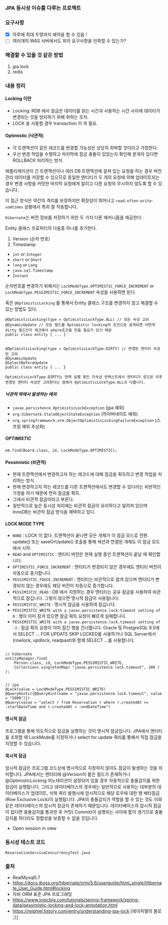 ### JPA 동시성 이슈를 다루는 프로젝트

### 요구사항

- [x] 하루에 최대 두명까지 예약을 할 수 있음 !
- [ ] 여러개의 WAS 서버에서도 위의 요구사항을 만족할 수 있는가?

### 해결할 수 있을 것 같은 방법

1. jpa lock
2. redis


### 내용 정리

#### Locking 이란

- Locking: RDB 에서 잠금은 데이터를 읽는 시간과 사용하는 시간 사이에 데이터가 변경되는 것을 방지하기 위해 취하는 조치.
- LOCK 을 사용할 경우 transaction 이 꼭 필요.

#### Optimistic (낙관적)

- 각 트랜잭션이 같은 레코드를 변경할 가능성은 상당히 희박할 것이라고 가정한다.
- 우선 변경 작업을 수행하고 마지막에 잠금 충돌이 있었는지 확인해 문게자 있다면 ROLLBACK 처리하는 방식

애플리케이션이 긴 트랜잭션이나 여러 DB 트랜잭션에 걸쳐 있는 요청을 하는 경우 버전 관리 데이터를 저장할 수 있으므로 동일한 엔티티가 두 개의 요청에 의해 업데이트되는 경우 변경 사항을 커밋한 마지막 요청에게
알리고 다른 요청의 무시하지 않도록 할 수 있습니다.

이 접근 방식은 약간의 격리를 보장하지만 확장성이 뛰어나고 `read-often-write-somtimes` 상황에서 특히 잘 작동합니다.

`Hibernate`는 버전 정보를 저장하기 위한 두 가지 다른 매커니즘을 제공한다.

Entity 클래스 프로퍼티의 다음중 하나를 추가한다.

1. Version (순차 번호)
2. Timestamp

- `int` or `Integer`
- `short` or `Short`
- `long` or `Long`
- `java.sql.Timestamp`
- `Instant`

순차번호를 변경하기 위해서는 `LockModeType.OPTIMISTIC_FORCE_INCREMENT` or `LockModeType.PESSIMISTIC_FORCE_INCREMENT` 속성을 사용하면 된다.

혹은 `@OptimisticLocking` 를 통해서 Entity 클래스 구조를 변경하지 않고 해결할 수 있는 방법도 있다.

```
@OptimisticLocking(type = OptimisticLockType.ALL) // 모든 속성 고려
@DynamicUpdate // 모든 필드를 Optimistic locking의 조건으로 걸게되면 어떤게 dirty 필드인지 체크해서 where조건을 만들 필요가 있기 때문
public class entity { ... }


@OptimisticLocking(type = OptimisticLockType.DIRTY) // 변경된 엔티티 속성만 고려
@DynamicUpdate
@SelectBeforeUpdate
public class entity { ... }

OptimisticLockType.DIRTY는 현재 실행 중인 지속성 컨텍스트에서 엔터티가 로드된 이후 변경된 엔터티 속성만 고려한다는 점에서 OptimisticLockType.ALL과 다릅니다.
```


##### 낙관적 락에서 발생하는 예외
- `javax.persistence.OptimisticLockException` (jpa 예외)
- `org.hibernate.StaleObjectStateException` (하이버네이트 예외)
- `org.springframework.orm.ObjectOptimisticLockingFailureException` (스프링 예외 추상화)


##### OPTIMISTIC



```
em.find(Board.class, id, LockModeType.OPTIMISTIC); 
```


#### Pessimistic (비관적)

- 현재 트랜잭션에서 변경하고자 하는 레코드에 대해 잠금을 획득하고 변경 작업을 처리하는 방식
- 현재 변경하고자 하는 레코드를 다른 트랜잭션에서도 변경할 수 있다라는 비판적인 가정을 하기 때문에 먼저 잠금을 획득.
- 그래서 비관적 잠금이라고 부른다.
- 일반적으로 높은 동시성 처리에는 비관적 잠금이 유리하다고 알려져 있으며 InnoDB는 비관적 잠금 방식을 채택하고 있다.

#### LOCK MODE TYPE

- `NONE` : LOCK 이 없다. 트랜잭션이 끝나면 모든 개체가 이 잠금 모드로 전환. update() 또는 saveOrUpdate() 호출을 통해 세션과 연결된 개체도 이 잠금 모드에서 시작.
- `READ` and `OPTIMISTIC` : 엔티티 버전은 현재 실행 중인 트랜잭션이 끝날 때 확인합니다.
- `OPTIMISTIC_FORCE_INCREMENT` :  엔티티가 변경되지 않은 경우에도 엔티티 버전이 자동으로 증가합니다.
- `PESSIMISTIC_FOUCE_INCREMENT` :  엔티티는 비관적으로 잠겨 있으며 엔티티가 변경되지 않는 경우에도 해당 버전이 자동으로 증가합니다.
- `PESSIMISTIC_READ` : DB 에서 지원하는 경우 엔티티는 공유 잠금을 사용하여 비관적으로 잠깁니다. 그렇지 않으면 명시적 잠금이 사용됩니다.
- `PESSIMISTIC_WRITE` : 명시적 잠금을 사용하여 잠깁니다.
- `PESSIMISTIC_WRITE with a javax.persistence.lock.timeout setting of 0` : 행이 이미 잠겨 있으면 잠금 획득 요청이 빠르게 실패합니다.
- `PESSIMISTIC_WRITE with a javax.persistence.lock.timeout setting of -2` : 잠금 획득 요청이 이미 잠긴 행을 건너뜁니다. Oracle 및
  PostgreSQL 9.5에서 SELECT ... FOR UPDATE SKIP LOCKED를 사용하거나 SQL Server에서 (rowlock, updlock, readpast)와 함께 SELECT ...를
  사용합니다.

```

// hibernate
entityManager.find(
	Person.class, id, LockModeType.PESSIMISTIC_WRITE,
	Collections.singletonMap( "javax.persistence.lock.timeout", 200 )
);


// jpa
@Lock(value = LockModeType.PESSIMISTIC_WRITE)
@QueryHints({@QueryHint(name = "javax.persistence.lock.timeout", value = "5000")})
@Query(value = "select r from Reservation r where r.createdAt >= :startDateTime and r.createdAt < :endDateTime")

```

#### 명시적 잠금

프로그램을 통해 의도적으로 잠금을 실행하는 것이 명시적 잠금입니다. JPA에서 엔터티를 조회할 때 LockMode를 지정하거나 select for update 쿼리를 통해서 직접 잠금을 지정할 수 있습니다.

#### 묵시적 잠금

암시적 잠금은 프로그램 코드상에 명시적으로 지정하지 않아도 잠금이 발생하는 것을 의미합니다. JPA에서는 엔터티에 @Version이 붙은 필드가 존재하거나 @OptimisticLocking 어노테이션이 설정되어 있을
경우 자동적으로 충돌감지를 위한 잠금이 실행됩니다. 그리고 데이터베이스의 경우에는 일반적으로 사용하는 대부분의 데이터베이스가 업데이트, 삭제 쿼리 발행시에 암시적으로 해당 로우에 대한 행 배타잠금(Row
Exclusive Lock)이 실행됩니다. JPA의 충돌감지가 역할을 할 수 있는 것도 이와 같은 데이터베이스의 암시적 잠금이 존재하기 때문입니다. 데이터베이스의 암시적 잠금이 없다면 충돌감지를 통과한 후 커밋(
Commit)이 실행되는 사이에 틈이 생기므로 충돌감지를 하더라도 정합성을 보증할 수 없을 것입니다.

- Open session in view

### 동시성 테스트 코드

`ReservationServiceConcurrencyTest.java`

### 출처

* RealMysql5.7
* https://docs.jboss.org/hibernate/orm/5.6/userguide/html_single/Hibernate_User_Guide.html#locking
* 자바 ORM 표준 JPA 프로그래밍
* https://www.logicbig.com/tutorials/spring-framework/spring-data/pessimistic-locking-and-lock-annotation.html
* https://reiphiel.tistory.com/entry/understanding-jpa-lock [레이피엘의 블로그]
